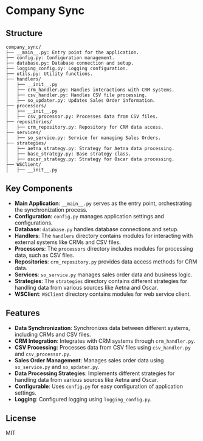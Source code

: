 # Company Sync

## Structure

```
company_sync/
├── __main__.py: Entry point for the application.
├── config.py: Configuration management.
├── database.py: Database connection and setup.
├── logging_config.py: Logging configuration.
├── utils.py: Utility functions.
├── handlers/
│   ├── __init__.py
│   ├── crm_handler.py: Handles interactions with CRM systems.
│   ├── csv_handler.py: Handles CSV file processing.
│   ├── so_updater.py: Updates Sales Order information.
├── processors/
│   ├── __init__.py
│   ├── csv_processor.py: Processes data from CSV files.
├── repositories/
│   ├── crm_repository.py: Repository for CRM data access.
├── services/
│   ├── so_service.py: Service for managing Sales Orders.
├── strategies/
│   ├── aetna_strategy.py: Strategy for Aetna data processing.
│   ├── base_strategy.py: Base strategy class.
│   ├── oscar_strategy.py: Strategy for Oscar data processing.
├── WSClient/
│   ├── __init__.py
```

## Key Components

- **Main Application**: `__main__.py` serves as the entry point, orchestrating the synchronization process.
- **Configuration**: `config.py` manages application settings and configurations.
- **Database**: `database.py` handles database connections and setup.
- **Handlers**: The `handlers` directory contains modules for interacting with external systems like CRMs and CSV files.
- **Processors**: The `processors` directory includes modules for processing data, such as CSV files.
- **Repositories**: `crm_repository.py` provides data access methods for CRM data.
- **Services**: `so_service.py` manages sales order data and business logic.
- **Strategies**: The `strategies` directory contains different strategies for handling data from various sources like Aetna and Oscar.
- **WSClient**: `WSClient` directory contains modules for web service client.

## Features

- **Data Synchronization**: Synchronizes data between different systems, including CRMs and CSV files.
- **CRM Integration**: Integrates with CRM systems through `crm_handler.py`.
- **CSV Processing**: Processes data from CSV files using `csv_handler.py` and `csv_processor.py`.
- **Sales Order Management**: Manages sales order data using `so_service.py` and `so_updater.py`.
- **Data Processing Strategies**: Implements different strategies for handling data from various sources like Aetna and Oscar.
- **Configurable**: Uses `config.py` for easy configuration of application settings.
- **Logging**: Configured logging using `logging_config.py`.

## License

MIT
